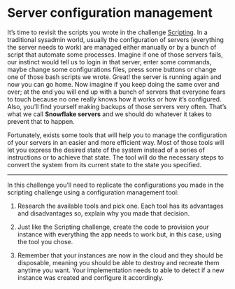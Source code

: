 # Server configuration management

It’s time to revisit the scripts you wrote in the challenge [Scripting](3.scripting.md). In a traditional sysadmin world, usually the configuration of servers (everything the server needs to work) are managed either manually or by a bunch of script that automate some processes. Imagine if one of those servers fails, our instinct would tell us to login in that server, enter some commands, maybe change some configurations files, press some buttons or change one of those bash scripts we wrote. Great! the server is running again and now you can go home. Now imagine if you keep doing the same over and over; at the end you will end up with a bunch of servers that everyone fears to touch because no one really knows how it works or how it’s configured. Also, you’ll find yourself making backups of those servers very often. That’s what we call **Snowflake servers** and we should do whatever it takes to prevent that to happen. 

  

Fortunately, exists some tools that will help you to manage the configuration of your servers in an easier and more efficient way. Most of those tools will let you express the desired state of the system instead of a series of instructions or to achieve that state. The tool will do the necessary steps to convert the system from its current state to the state you specified. 

---

In this challenge you’ll need to replicate the configurations you made in the scripting challenge using a configuration management tool: 


1. Research the available tools and pick one. Each tool has its advantages and disadvantages so, explain why you made that decision. 

2. Just like the Scripting challenge, create the code to provision your instance with everything the app needs to work but, in this case, using the tool you chose. 

3. Remember that your instances are now in the cloud and they should be disposable, meaning you should be able to destroy and recreate them anytime you want. Your implementation needs to able to detect if a new instance was created and configure it accordingly. 
